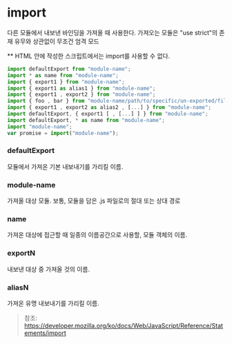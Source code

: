 # import

다른 모듈에서 내보낸 바인딩을 가져올 때 사용한다.
가져오는 모듈은 "use strict"의 존재 유무와 상관없이 무조건 엄격 모드

** HTML 안에 작성한 스크립트에서는 import를 사용할 수 없다.

```js
import defaultExport from "module-name";
import * as name from "module-name";
import { export1 } from "module-name";
import { export1 as alias1 } from "module-name";
import { export1 , export2 } from "module-name";
import { foo , bar } from "module-name/path/to/specific/un-exported/file";
import { export1 , export2 as alias2 , [...] } from "module-name";
import defaultExport, { export1 [ , [...] ] } from "module-name";
import defaultExport, * as name from "module-name";
import "module-name";
var promise = import("module-name");
```
### defaultExport
모듈에서 가져온 기본 내보내기를 가리킬 이름.
### module-name
가져올 대상 모듈. 보통, 모듈을 담은 .js 파일로의 절대 또는 상대 경로
### name
가져온 대상에 접근할 때 일종의 이름공간으로 사용할, 모듈 객체의 이름.
### exportN
내보낸 대상 중 가져올 것의 이름.
### aliasN
가져온 유명 내보내기를 가리킬 이름.

> 참조: https://developer.mozilla.org/ko/docs/Web/JavaScript/Reference/Statements/import

